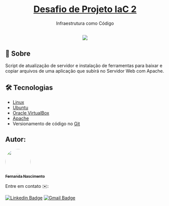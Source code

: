 <h1 align="center">
    <a href="https://fernanda1701.github.io/linux-projeto2-iac/">Desafio de Projeto IaC 2</a>
</h1>
<p align="center">Infraestrutura como Código</p>

<h2 align="center">
<img src="https://img.shields.io/static/v1?label=Status:&message=Completo ✅&color=32CD32&style=for-the-badge&logo=ghost"/>
</h2>


## 💎 Sobre

Script de atualização de servidor e instalação de ferramentas para baixar e copiar arquivos de uma aplicação que subirá no Servidor Web com Apache.


## 🛠 Tecnologias

- [Linux](https://www.linux.org/)
- [Ubuntu](https://ubuntu.com/)
- [Oracle VirtualBox](https://www.virtualbox.org/)
- [Apache](https://www.apache.org/)
- Versionamento de código no [Git](https://git-scm.com/)


## Autor:

<a href="https://github.com/Fernanda1701">
 <img style="border-radius: 50%;" src="https://avatars.githubusercontent.com/Fernanda1701" width="80px;" alt=""/>
 <br />
 <sub><b>Fernanda Nascimento</b></sub></a> <a href="https://github.com/Fernanda1701"></a>

Entre em contato ✉️:

[![Linkedin Badge](https://img.shields.io/badge/-Fernanda-blue??style=plastic&logo=Linkedin&logoColor=white&link=https://www.linkedin.com/in/fnasci/)](https://www.linkedin.com/in/fnasci/)
[![Gmail Badge](https://img.shields.io/badge/-fnasci.1701@gmail.com-c14438?style=plastic&logo=Gmail&logoColor=white&link=mailto:fnasci.1701@gmail.com)](mailto:fnasci.1701@gmail.com)
